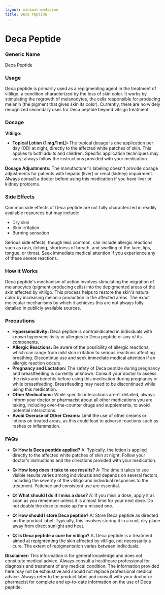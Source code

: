 ```yaml
---
layout: minimal-medicine
title: Deca Peptide
---
```


# Deca Peptide
### Generic Name
Deca Peptide

### Usage
Deca peptide is primarily used as a repigmenting agent in the treatment of vitiligo, a condition characterized by the loss of skin color.  It works by stimulating the regrowth of melanocytes, the cells responsible for producing melanin (the pigment that gives skin its color).  Currently, there are no widely recognized secondary uses for Deca peptide beyond vitiligo treatment.

### Dosage
**Vitiligo:**

* **Topical Lotion (1 mg/1 mL):**  The typical dosage is one application per day (OD) at night, directly to the affected white patches of skin.  This applies to both adults and children.  Specific application techniques may vary; always follow the instructions provided with your medication.

**Dosage Adjustments:**  The manufacturer's labeling doesn't provide dosage adjustments for patients with hepatic (liver) or renal (kidney) impairment.  Always consult a doctor before using this medication if you have liver or kidney problems.

### Side Effects
Common side effects of Deca peptide are not fully characterized in readily available resources but may include:

* Dry skin
* Skin irritation
* Burning sensation

Serious side effects, though less common, can include allergic reactions such as rash, itching, shortness of breath, and swelling of the face, lips, tongue, or throat.  Seek immediate medical attention if you experience any of these severe reactions.


### How it Works
Deca peptide's mechanism of action involves stimulating the migration of melanocytes (pigment-producing cells) into the depigmented areas of the skin affected by vitiligo. This process helps to restore the skin's natural color by increasing melanin production in the affected areas. The exact molecular mechanisms by which it achieves this are not always fully detailed in publicly available sources.


### Precautions
* **Hypersensitivity:** Deca peptide is contraindicated in individuals with known hypersensitivity or allergies to Deca peptide or any of its components.
* **Allergic Reactions:** Be aware of the possibility of allergic reactions, which can range from mild skin irritation to serious reactions affecting breathing.  Discontinue use and seek immediate medical attention if an allergic reaction occurs.
* **Pregnancy and Lactation:** The safety of Deca peptide during pregnancy and breastfeeding is currently unknown.  Consult your doctor to assess the risks and benefits before using this medication during pregnancy or while breastfeeding.  Breastfeeding may need to be discontinued while using this medication.
* **Other Medications:**  While specific interactions aren't detailed, always inform your doctor or pharmacist about all other medications you are taking, including over-the-counter drugs and supplements, to avoid potential interactions.
* **Avoid Overuse of Other Creams:** Limit the use of other creams or lotions on treated areas, as this could lead to adverse reactions such as rashes or inflammation.


### FAQs

* **Q: How is Deca peptide applied?**  A: Typically, the lotion is applied directly to the affected white patches of skin at night. Follow your doctor's instructions and the directions provided with your medication.

* **Q: How long does it take to see results?** A: The time it takes to see visible results varies among individuals and depends on several factors, including the severity of the vitiligo and individual responses to the treatment.  Patience and consistent use are essential.

* **Q: What should I do if I miss a dose?** A: If you miss a dose, apply it as soon as you remember unless it is almost time for your next dose. Do not double the dose to make up for a missed one.

* **Q: How should I store Deca peptide?** A: Store Deca peptide as directed on the product label. Typically, this involves storing it in a cool, dry place away from direct sunlight and heat.

* **Q:  Is Deca peptide a cure for vitiligo?**  A: Deca peptide is a treatment aimed at repigmenting the skin affected by vitiligo,  not necessarily a cure.  The extent of repigmentation varies between individuals.


**Disclaimer:** This information is for general knowledge and does not constitute medical advice. Always consult a healthcare professional for diagnosis and treatment of any medical condition.  The information provided here may not be exhaustive and should not replace professional medical advice.  Always refer to the product label and consult with your doctor or pharmacist for complete and up-to-date information on the use of Deca peptide.
